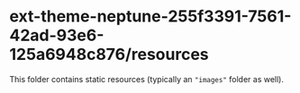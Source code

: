# ext-theme-neptune-255f3391-7561-42ad-93e6-125a6948c876/resources

This folder contains static resources (typically an `"images"` folder as well).
